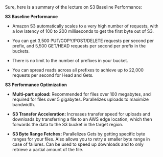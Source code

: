   
  
Sure, here is a summary of the lecture on S3 Baseline Performance:

**S3 Baseline Performance**

- Amazon S3 automatically scales to a very high number of requests, with a low latency of 100 to 200 milliseconds to get the first byte out of S3.
    
- You can get 3,500 PUT/COPY/POST/DELETE requests per second per prefix, and 5,500 GET/HEAD requests per second per prefix in the buckets.
    
- There is no limit to the number of prefixes in your bucket.
    
- You can spread reads across all prefixes to achieve up to 22,000 requests per second for Head and Gets.
    

**S3 Performance Optimization**

- **Multi-part upload:** Recommended for files over 100 megabytes, and required for files over 5 gigabytes. Parallelizes uploads to maximize bandwidth.
    
- **S3 Transfer Acceleration:** Increases transfer speed for uploads and downloads by transferring a file to an AWS edge location, which then forwards the data to the S3 bucket in the target region.
    
- **S3 Byte Range Fetches:** Parallelizes Gets by getting specific byte ranges for your files. Also allows you to retry a smaller byte range in case of failures. Can be used to speed up downloads and to only retrieve a partial amount of the file.
